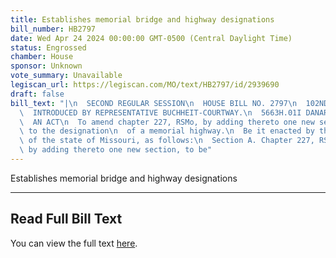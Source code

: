 ```yaml
---
title: Establishes memorial bridge and highway designations
bill_number: HB2797
date: Wed Apr 24 2024 00:00:00 GMT-0500 (Central Daylight Time)
status: Engrossed
chamber: House
sponsor: Unknown
vote_summary: Unavailable
legiscan_url: https://legiscan.com/MO/text/HB2797/id/2939690
draft: false
bill_text: "|\n  SECOND REGULAR SESSION\n  HOUSE BILL NO. 2797\n  102ND GENERAL ASSEMBLY\n\
  \  INTRODUCED BY REPRESENTATIVE BUCHHEIT-COURTWAY.\n  5663H.01I DANARADEMANMILLER,ChiefClerk\n\
  \  AN ACT\n  To amend chapter 227, RSMo, by adding thereto one new section relating\
  \ to the designation\n  of a memorial highway.\n  Be it enacted by the General Assembly\
  \ of the state of Missouri, as follows:\n  Section A. Chapter 227, RSMo, is amended\
  \ by adding thereto one new section, to be"
---
```

Establishes memorial bridge and highway designations

---

## Read Full Bill Text

You can view the full text [here](https://legiscan.com/MO/text/HB2797/id/2939690).
